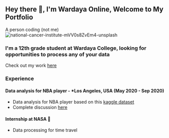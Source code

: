 ## Hey there 👋, I'm Wardaya Online, Welcome to My Portfolio

A person coding (not me)
![national-cancer-institute-mVV0s8ZvEm4-unsplash](https://user-images.githubusercontent.com/81471234/112749144-a1868900-8fea-11eb-873b-6fcb8f44bbd8.jpg)

### I'm a 12th grade student at Wardaya College, looking for opportunities to process any of your data

Check out my work [here](https://wardayaonline.github.io/assignment)

### Experience

#### Data analysis for NBA player - *Los Angeles, USA (May 2020 - Sep 2020)
- Data analysis for NBA player based on this [kaggle dataset](https://www.kaggle.com/nathanlauga/nba-games)
- Complete discussion [here](https://wardayaonline.github.io/assignment)

#### Internship at NASA 🚀
- Data processing for time travel
